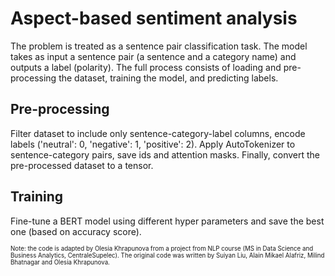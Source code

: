# Aspect-based sentiment analysis

The problem is treated as a sentence pair classification task. The model takes as input a sentence pair (a sentence and a category name) and outputs a label (polarity). 
The full process consists of loading and pre-processing the dataset, training the model, and predicting labels.

## Pre-processing
Filter dataset to include only sentence-category-label columns, encode labels ('neutral': 0, 'negative': 1, 'positive': 2). Apply AutoTokenizer to sentence-category pairs, save ids and attention masks. Finally, convert the pre-processed dataset to a tensor.

## Training 
Fine-tune a BERT model using different hyper parameters and save the best one (based on accuracy score).

<sup><sub>Note: the code is adapted by Olesia Khrapunova from a project from NLP course (MS in Data Science and Business Analytics, CentraleSupelec). The original code was written by Suiyan Liu, Alain Mikael Alafriz, Milind Bhatnagar and Olesia Khrapunova.</sub></sup>

